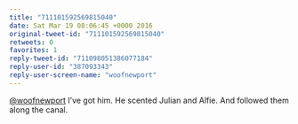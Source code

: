 ```yaml
---
title: "711101592569815040"
date: Sat Mar 19 08:06:45 +0000 2016
original-tweet-id: "711101592569815040"
retweets: 0
favorites: 1
reply-tweet-id: "711098051386077184"
reply-user-id: "387093343"
reply-user-screen-name: "woofnewport"
---
```

<a href="https://twitter.com/woofnewport">@woofnewport</a> I’ve got him. He scented Julian and Alfie. And followed them along the canal.
